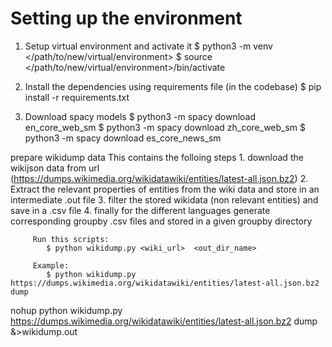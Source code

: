 # Setting up the environment 
1. Setup virtual environment and activate it 
$ python3 -m venv </path/to/new/virtual/environment>
$ source </path/to/new/virtual/environment>/bin/activate

2. Install the dependencies using requirements file (in the codebase)
$ pip install -r requirements.txt

3. Download spacy models
$ python3 -m spacy download en_core_web_sm
$ python3 -m spacy download zh_core_web_sm
$ python3 -m spacy download es_core_news_sm


prepare wikidump data
         This contains the folloing steps
           1. download the wikijson data from url (https://dumps.wikimedia.org/wikidatawiki/entities/latest-all.json.bz2)
           2. Extract the relevant properties of entities from the wiki data and store in an intermediate .out file 
           3. filter the stored wikidata (non relevant entities) and save in a .csv file
           4. finally for the different languages generate corresponding groupby .csv files and stored in a given groupby directory

         Run this scripts:
            $ python wikidump.py <wiki_url>  <out_dir_name>
           
         Example:
            $ python wikidump.py https://dumps.wikimedia.org/wikidatawiki/entities/latest-all.json.bz2  dump

nohup python wikidump.py https://dumps.wikimedia.org/wikidatawiki/entities/latest-all.json.bz2  dump &>wikidump.out
           

